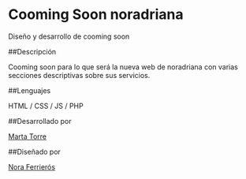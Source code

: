 <h1>Cooming Soon noradriana</h1>

Diseño y desarrollo de cooming soon

##Descripción

Cooming soon para lo que será la nueva web de noradriana con varias secciones descriptivas sobre sus servicios.

##Lenguajes

HTML / CSS / JS / PHP

##Desarrollado por

<a href="https://martatorre.dev" target="_blank">Marta Torre</a>

##Diseñado por 

<a href="https://noraferreiros.com" target="_blank">Nora Ferrierós</a>
